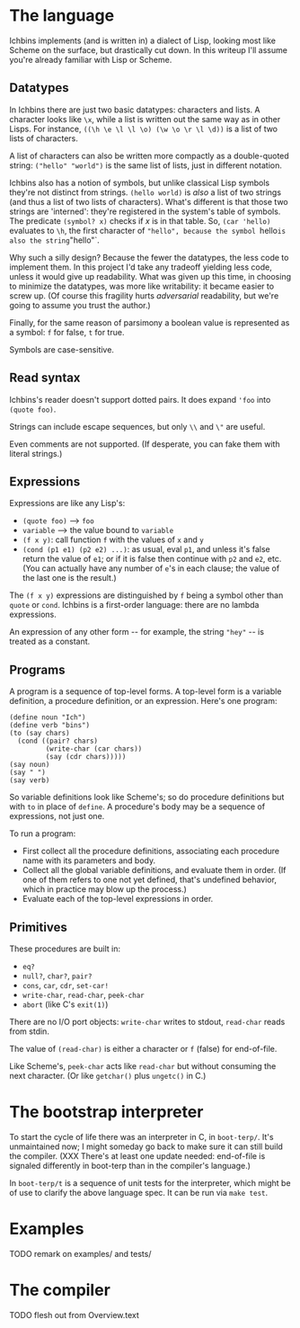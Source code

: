 # The language

Ichbins implements (and is written in) a dialect of Lisp, looking most
like Scheme on the surface, but drastically cut down. In this writeup
I'll assume you're already familiar with Lisp or Scheme.


## Datatypes

In Ichbins there are just two basic datatypes: characters and lists. A
character looks like `\x`, while a list is written out the same way as
in other Lisps. For instance, `((\h \e \l \l \o) (\w \o \r \l \d))` is
a list of two lists of characters.

A list of characters can also be written more compactly as a
double-quoted string: `("hello" "world")` is the same list of lists,
just in different notation.

Ichbins also has a notion of symbols, but unlike classical Lisp
symbols they're not distinct from strings. `(hello world)` is *also* a
list of two strings (and thus a list of two lists of
characters). What's different is that those two strings are
'interned': they're registered in the system's table of symbols. The
predicate `(symbol? x)` checks if *x* is in that table. So, `(car
'hello)` evaluates to `\h`, the first character of `"hello", because
the symbol `hello` is also the string `"hello"`.

Why such a silly design? Because the fewer the datatypes, the less
code to implement them. In this project I'd take any tradeoff yielding
less code, unless it would give up readability. What was given up this
time, in choosing to minimize the datatypes, was more like
writability: it became easier to screw up. (Of course this fragility
hurts *adversarial* readability, but we're going to assume you trust
the author.)

Finally, for the same reason of parsimony a boolean value is
represented as a symbol: `f` for false, `t` for true.

Symbols are case-sensitive.


## Read syntax

Ichbins's reader doesn't support dotted pairs. It does expand `'foo`
into `(quote foo)`.

Strings can include escape sequences, but only `\\` and `\"` are
useful.

Even comments are not supported. (If desperate, you can fake them with
literal strings.)


## Expressions

Expressions are like any Lisp's:

- `(quote foo)` --> `foo`
- `variable` --> the value bound to `variable`
- `(f x y)`: call function `f` with the values of `x` and `y`
- `(cond (p1 e1) (p2 e2) ...)`: as usual, eval `p1`, and unless it's
false return the value of `e1`; or if it is false then continue with
`p2` and `e2`, etc. (You can actually have any number of `e`'s in each
clause; the value of the last one is the result.)

The `(f x y)` expressions are distinguished by `f` being a symbol
other than `quote` or `cond`. Ichbins is a first-order language: there
are no lambda expressions.

An expression of any other form -- for example, the string `"hey"` --
is treated as a constant.


## Programs

A program is a sequence of top-level forms. A top-level form is a
variable definition, a procedure definition, or an expression. Here's
one program:

```
(define noun "Ich")
(define verb "bins")
(to (say chars)
  (cond ((pair? chars)
         (write-char (car chars))
         (say (cdr chars)))))
(say noun)
(say " ")
(say verb)
```

So variable definitions look like Scheme's; so do procedure
definitions but with `to` in place of `define`. A procedure's body may
be a sequence of expressions, not just one.

To run a program:

- First collect all the procedure definitions, associating each
procedure name with its parameters and body.
- Collect all the global variable definitions, and evaluate them in
order. (If one of them refers to one not yet defined, that's
undefined behavior, which in practice may blow up the process.)
- Evaluate each of the top-level expressions in order.


## Primitives

These procedures are built in:

- `eq?`
- `null?`, `char?`, `pair?`
- `cons`, `car`, `cdr`, `set-car!`
- `write-char`, `read-char`, `peek-char`
- `abort` (like C's `exit(1)`)

There are no I/O port objects: `write-char` writes to stdout,
`read-char` reads from stdin.

The value of `(read-char)` is either a character or `f` (false) for
end-of-file.

Like Scheme's, `peek-char` acts like `read-char` but without consuming
the next character. (Or like `getchar()` plus `ungetc()` in C.)


# The bootstrap interpreter

To start the cycle of life there was an interpreter in C, in
`boot-terp/`. It's unmaintained now; I might someday go back to make
sure it can still build the compiler. (XXX There's at least one update
needed: end-of-file is signaled differently in boot-terp than in the
compiler's language.)

In `boot-terp/t` is a sequence of unit tests for the interpreter,
which might be of use to clarify the above language spec. It can be
run via `make test`.


# Examples

TODO remark on examples/ and tests/


# The compiler

TODO flesh out from Overview.text
